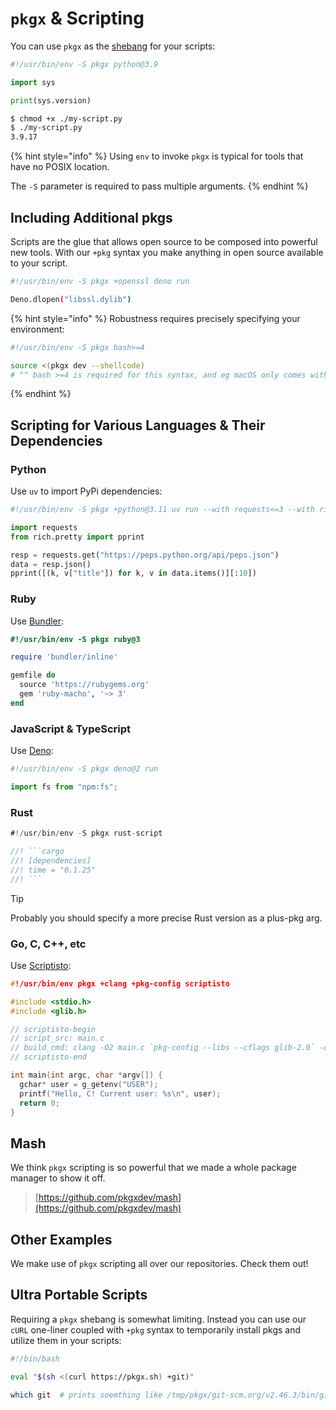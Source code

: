 # `pkgx` & Scripting

You can use `pkgx` as the [shebang] for your scripts:

```python
#!/usr/bin/env -S pkgx python@3.9

import sys

print(sys.version)
```

```sh
$ chmod +x ./my-script.py
$ ./my-script.py
3.9.17
```

{% hint style="info" %}
Using `env` to invoke `pkgx` is typical for tools that
have no POSIX location.

The `-S` parameter is required to pass multiple arguments.
{% endhint %}

## Including Additional pkgs

Scripts are the glue that allows open source to be composed into powerful new
tools. With our `+pkg` syntax you make anything in open source available to your
script.

```sh
#!/usr/bin/env -S pkgx +openssl deno run

Deno.dlopen("libssl.dylib")
```

{% hint style="info" %}
Robustness requires precisely specifying your
environment:

```sh
#!/usr/bin/env -S pkgx bash>=4

source <(pkgx dev --shellcode)
# ^^ bash >=4 is required for this syntax, and eg macOS only comes with bash 3
```

{% endhint %}

## Scripting for Various Languages & Their Dependencies

### Python

Use `uv` to import PyPi dependencies:

```python
#!/usr/bin/env -S pkgx +python@3.11 uv run --with requests<=3 --with rich

import requests
from rich.pretty import pprint

resp = requests.get("https://peps.python.org/api/peps.json")
data = resp.json()
pprint([(k, v["title"]) for k, v in data.items()][:10])
```

### Ruby

Use [Bundler](https://bundler.io):

```ruby
#!/usr/bin/env -S pkgx ruby@3

require 'bundler/inline'

gemfile do
  source 'https://rubygems.org'
  gem 'ruby-macho', '~> 3'
end
```

### JavaScript & TypeScript

Use [Deno](https://deno.land):

```javascript
#!/usr/bin/env -S pkgx deno@2 run

import fs from "npm:fs";
```

### Rust

```rust
#!/usr/bin/env -S pkgx rust-script

//! ```cargo
//! [dependencies]
//! time = "0.1.25"
//! ```
```

> [!TIP]
> Probably you should specify a more precise Rust version as a plus-pkg arg.

### Go, C, C++, etc

Use [Scriptisto]:

```c
#!/usr/bin/env pkgx +clang +pkg-config scriptisto

#include <stdio.h>
#include <glib.h>

// scriptisto-begin
// script_src: main.c
// build_cmd: clang -O2 main.c `pkg-config --libs --cflags glib-2.0` -o ./script
// scriptisto-end

int main(int argc, char *argv[]) {
  gchar* user = g_getenv("USER");
  printf("Hello, C! Current user: %s\n", user);
  return 0;
}
```

## Mash

We think `pkgx` scripting is so powerful that we made a whole package manager to
show it off.

> [https://github.com/pkgxdev/mash](https://github.com/pkgxdev/mash)

## Other Examples

We make use of `pkgx` scripting all over our repositories. Check them out!

## Ultra Portable Scripts

Requiring a `pkgx` shebang is somewhat limiting. Instead you can use our `cURL`
one-liner coupled with `+pkg` syntax to temporarily install pkgs and utilize
them in your scripts:

```sh
#!/bin/bash

eval "$(sh <(curl https://pkgx.sh) +git)"

which git  # prints soemthing like /tmp/pkgx/git-scm.org/v2.46.3/bin/git
```

[shebang]: https://en.wikipedia.org/wiki/Shebang_(Unix)
[Scriptisto]: https://github.com/igor-petruk/scriptisto
